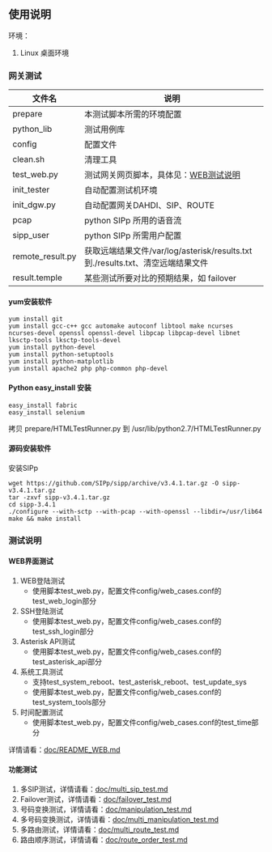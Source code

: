## 使用说明
环境：
1. Linux 桌面环境

### 网关测试
|文件名|说明|
|---|---|
|prepare|本测试脚本所需的环境配置|
|python_lib|测试用例库|
|config|配置文件|
|clean.sh|清理工具|
|test_web.py|测试网关网页脚本，具体见：[WEB测试说明](doc/README_WEB.md)|
|init_tester|自动配置测试机环境|
|init_dgw.py|自动配置网关DAHDI、SIP、ROUTE|
|pcap|python SIPp 所用的语音流|
|sipp_user|python SIPp 所需用户配置|
|remote_result.py|获取远端结果文件/var/log/asterisk/results.txt到./results.txt、清空远端结果文件|
|result.temple|某些测试所要对比的预期结果，如 failover|

#### yum安装软件
```shell
yum install git
yum install gcc-c++ gcc automake autoconf libtool make ncurses ncurses-devel openssl openssl-devel libpcap libpcap-devel libnet lksctp-tools lksctp-tools-devel
yum install python-devel
yum install python-setuptools
yum install python-matplotlib
yum install apache2 php php-common php-devel
```

#### Python easy_install 安装
```shell
easy_install fabric
easy_install selenium
```

拷贝 prepare/HTMLTestRunner.py 到 /usr/lib/python2.7/HTMLTestRunner.py

#### 源码安装软件
安装SIPp
```
wget https://github.com/SIPp/sipp/archive/v3.4.1.tar.gz -O sipp-v3.4.1.tar.gz
tar -zxvf sipp-v3.4.1.tar.gz
cd sipp-3.4.1
./configure --with-sctp --with-pcap --with-openssl --libdir=/usr/lib64
make && make install
```

### 测试说明
#### WEB界面测试
1. WEB登陆测试
    * 使用脚本test_web.py，配置文件config/web_cases.conf的test_web_login部分
2. SSH登陆测试
    * 使用脚本test_web.py，配置文件config/web_cases.conf的test_ssh_login部分
3. Asterisk API测试
    * 使用脚本test_web.py，配置文件config/web_cases.conf的test_asterisk_api部分
4. 系统工具测试
    * 支持test_system_reboot、test_asterisk_reboot、test_update_sys
    * 使用脚本test_web.py，配置文件config/web_cases.conf的test_system_tools部分
5. 时间配置测试
    * 使用脚本test_web.py，配置文件config/web_cases.conf的test_time部分

详情请看：[doc/README_WEB.md](doc/README_WEB.md)

#### 功能测试
1. 多SIP测试，详情请看：[doc/multi_sip_test.md](doc/multi_sip_test.md)
2. Failover测试，详情请看：[doc/failover_test.md](doc/failover_test.md)
3. 号码变换测试，详情请看：[doc/manipulation_test.md](doc/manipulation_test.md)
4. 多号码变换测试，详情请看：[doc/multi_manipulation_test.md](doc/multi_manipulation_test.md)
5. 多路由测试，详情请看：[doc/multi_route_test.md](doc/multi_route_test.md)
6. 路由顺序测试，详情请看：[doc/route_order_test.md](doc/route_order_test.md)

